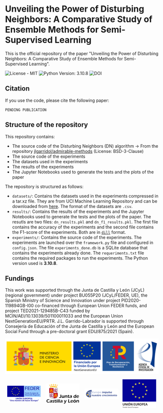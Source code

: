Unveiling the Power of Disturbing Neighbors: A Comparative Study of Ensemble Methods for Semi-Supervised Learning
==============================
This is the official repository of the paper "Unveiling the Power of Disturbing Neighbors: A Comparative Study of Ensemble Methods for Semi-Supervised Learning".


<!--Badged-->
![License - MIT](https://img.shields.io/github/license/admirable-ubu/DN-SSL?style=flat-square)
![Python Version: 3.10.8](https://img.shields.io/badge/python-3.10.8-blue?style=flat-square)
![DOI](https://img.shields.io/badge/DOI-PENDING-red?style=flat-square)

Citation
--------
If you use the code, please cite the following paper:

```
PENDING PUBLICATION
```

Structure of the repository
---------------------------

This repository contains:
- The source code of the Disturbing Neighbors (DN) algorithm -> From the repository [jlgarridol/admirable-methods](https://github.com/jlgarridol/admirable-methods) (License: BSD-3-Clause)
- The source code of the experiments
- The datasets used in the experiments
- The results of the experiments
- The Jupyter Notebooks used to generate the tests and the plots of the paper

The repository is structured as follows:
- `datasets/`: Contains the datasets used in the experiments compressed in a tar.xz file. They are from UCI Machine Learning Repository and can be downloaded from [here](https://archive.ics.uci.edu/). The format of the datasets are `.csv`.
- `results/`: Contains the results of the experiments and the Jupyter Notebooks used to generate the tests and the plots of the paper. The resutls are two files: `dn_results.pkl` and `dn_f1_results.pkl`. The first file contains the accuracy of the experiments and the second file contains the F1-score of the experiments. Both are in [`dill`](https://pypi.org/project/dill/) format.
- `experiments/`: Contains the source code of the experiments. The experiments are launched over the `framework.py` file and configured in `config.json`. The file `experiments_done.db` is a SQLite database that contains the experiments already done. The `requeriments.txt` file contains the required packages to run the experiments. The Python version used is **3.10.8**.

Fundings
--------

This work was supported through the Junta de Castilla y León (JCyL) (regional government) under project BU055P20 (JCyL/FEDER, UE), the Spanish Ministry of Science and Innovation under project PID2020-119894GB-I00 co-financed through European Union FEDER funds, and project TED2021-129485B-C43 funded by MCIN/AEI/10.13039/501100011033 and the European Union NextGenerationEU/PRTR. J.L. Garrido-Labrador is supported through Consejería de Educación of the Junta de Castilla y León and the European Social Fund through a pre-doctoral grant EDU/875/2021 (Spain).


<!--Add the funding picture-->
![Funding](funding/funding_project.svg)

<img hspace="1.3%" align="center" width="22%" src="funding/FEDER.svg">
<img hspace="1.3%" align="center" width="22%" src="funding/JCYL.svg">
<img hspace="1.3%" align="center" width="22%" src="funding/JCYL_impulsa.svg"><img hspace="1.3%" align="center" width="22%" src="funding/fondo-social-europeo.svg">


